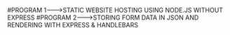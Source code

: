 #PROGRAM 1--->STATIC WEBSITE HOSTING USING NODE.JS WITHOUT EXPRESS 
#PROGRAM 2--->STORING FORM DATA IN JSON AND RENDERING WITH EXPRESS & HANDLEBARS
